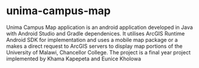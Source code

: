 # unima-campus-map
Unima Campus Map application is an android application developed in Java with Android Studio and Gradle dependenices.
It utilises ArcGIS Runtime Android SDK for implementation and uses a mobile map package or a makes a direct request to ArcGIS servers
to display map portions of the University of Malawi, Chancellor College. The project is a final year project implemented by Khama Kapepeta
and Eunice Kholowa
